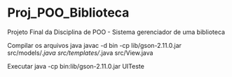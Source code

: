 # Proj_POO_Biblioteca
Projeto Final da Disciplina de POO - Sistema gerenciador de uma biblioteca

Compilar os arquivos java
javac -d bin -cp lib/gson-2.11.0.jar src/models/*.java src/templates/*.java src/View.java

Executar
java -cp bin:lib/gson-2.11.0.jar UITeste